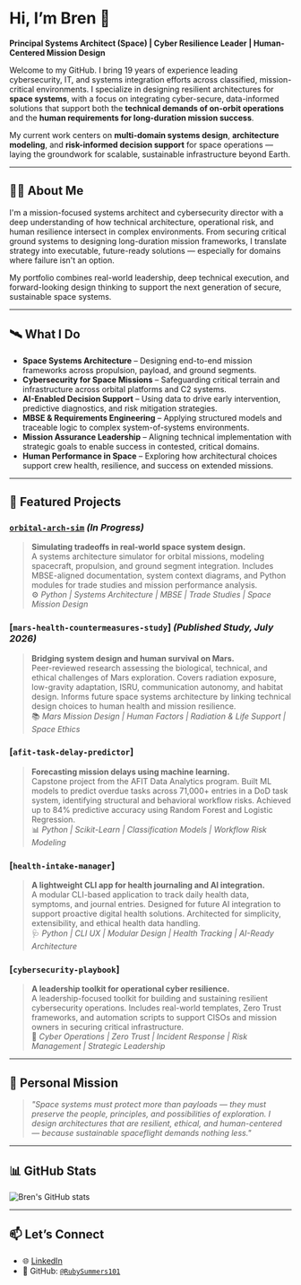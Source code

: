# Hi, I’m Bren 👋  
**Principal Systems Architect (Space) | Cyber Resilience Leader | Human-Centered Mission Design**

Welcome to my GitHub. I bring 19 years of experience leading cybersecurity, IT, and systems integration efforts across classified, mission-critical environments. I specialize in designing resilient architectures for **space systems**, with a focus on integrating cyber-secure, data-informed solutions that support both the **technical demands of on-orbit operations** and the **human requirements for long-duration mission success**.

My current work centers on **multi-domain systems design**, **architecture modeling**, and **risk-informed decision support** for space operations — laying the groundwork for scalable, sustainable infrastructure beyond Earth.

---

## 👩‍🚀 About Me

I'm a mission-focused systems architect and cybersecurity director with a deep understanding of how technical architecture, operational risk, and human resilience intersect in complex environments. From securing critical ground systems to designing long-duration mission frameworks, I translate strategy into executable, future-ready solutions — especially for domains where failure isn't an option.

My portfolio combines real-world leadership, deep technical execution, and forward-looking design thinking to support the next generation of secure, sustainable space systems.

---

## 🛰️ What I Do

- **Space Systems Architecture** – Designing end-to-end mission frameworks across propulsion, payload, and ground segments.
- **Cybersecurity for Space Missions** – Safeguarding critical terrain and infrastructure across orbital platforms and C2 systems.
- **AI-Enabled Decision Support** – Using data to drive early intervention, predictive diagnostics, and risk mitigation strategies.
- **MBSE & Requirements Engineering** – Applying structured models and traceable logic to complex system-of-systems environments.
- **Mission Assurance Leadership** – Aligning technical implementation with strategic goals to enable success in contested, critical domains.
- **Human Performance in Space** – Exploring how architectural choices support crew health, resilience, and success on extended missions.

---

## 🚀 Featured Projects

### [`orbital-arch-sim`](https://github.com/RubySummers101/orbital-arch-sim) *(In Progress)*
> **Simulating tradeoffs in real-world space system design.**  
A systems architecture simulator for orbital missions, modeling spacecraft, propulsion, and ground segment integration. Includes MBSE-aligned documentation, system context diagrams, and Python modules for trade studies and mission performance analysis.  
⚙️ *Python | Systems Architecture | MBSE | Trade Studies | Space Mission Design*

### [`mars-health-countermeasures-study`] *(Published Study, July 2026)*
> **Bridging system design and human survival on Mars.**  
Peer-reviewed research assessing the biological, technical, and ethical challenges of Mars exploration. Covers radiation exposure, low-gravity adaptation, ISRU, communication autonomy, and habitat design. Informs future space systems architecture by linking technical design choices to human health and mission resilience.  
📚 *Mars Mission Design | Human Factors | Radiation & Life Support | Space Ethics*

### [`afit-task-delay-predictor`]
> **Forecasting mission delays using machine learning.**  
Capstone project from the AFIT Data Analytics program. Built ML models to predict overdue tasks across 71,000+ entries in a DoD task system, identifying structural and behavioral workflow risks. Achieved up to 84% predictive accuracy using Random Forest and Logistic Regression.  
📊 *Python | Scikit-Learn | Classification Models | Workflow Risk Modeling*

### [`health-intake-manager`]
> **A lightweight CLI app for health journaling and AI integration.**  
A modular CLI-based application to track daily health data, symptoms, and journal entries. Designed for future AI integration to support proactive digital health solutions. Architected for simplicity, extensibility, and ethical health data handling.  
🩺 *Python | CLI UX | Modular Design | Health Tracking | AI-Ready Architecture*

### [`cybersecurity-playbook`]
> **A leadership toolkit for operational cyber resilience.**  
A leadership-focused toolkit for building and sustaining resilient cybersecurity operations. Includes real-world templates, Zero Trust frameworks, and automation scripts to support CISOs and mission owners in securing critical infrastructure.  
🔐 *Cyber Operations | Zero Trust | Incident Response | Risk Management | Strategic Leadership*

---

## 🧠 Personal Mission

> *"Space systems must protect more than payloads — they must preserve the people, principles, and possibilities of exploration. I design architectures that are resilient, ethical, and human-centered — because sustainable spaceflight demands nothing less."*

---

## 📊 GitHub Stats

![Bren's GitHub stats](https://github-readme-stats.vercel.app/api?username=RubySummers101&show_icons=true&theme=default)

---

## 📫 Let’s Connect

- 🌐 [LinkedIn](https://www.linkedin.com/in/brenriley/)
- 🧠 GitHub: [`@RubySummers101`](https://github.com/RubySummers101)
